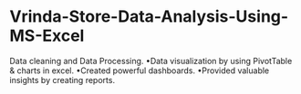 # Vrinda-Store-Data-Analysis-Using-MS-Excel
Data cleaning and Data Processing. •Data visualization by using PivotTable &amp; charts in excel. •Created powerful dashboards. •Provided valuable insights by creating reports.
